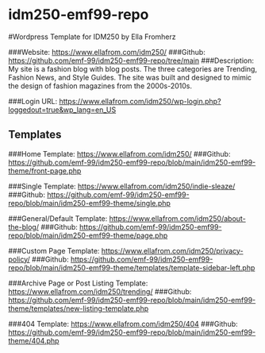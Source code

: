 # idm250-emf99-repo
#Wordpress Template for IDM250 by Ella Fromherz

###Website:  https://www.ellafrom.com/idm250/
###Github: https://github.com/emf-99/idm250-emf99-repo/tree/main
###Description: My site is a fashion blog with blog posts.  The three categories are Trending, Fashion News, and Style Guides.  The site was built and designed to mimic the design of fashion magazines from the 2000s-2010s.

###Login URL: https://www.ellafrom.com/idm250/wp-login.php?loggedout=true&wp_lang=en_US

## Templates

###Home Template: https://www.ellafrom.com/idm250/
###Github: https://github.com/emf-99/idm250-emf99-repo/blob/main/idm250-emf99-theme/front-page.php

###Single Template: https://www.ellafrom.com/idm250/indie-sleaze/
###Github: https://github.com/emf-99/idm250-emf99-repo/blob/main/idm250-emf99-theme/single.php

###General/Default Template: https://www.ellafrom.com/idm250/about-the-blog/
###Github: https://github.com/emf-99/idm250-emf99-repo/blob/main/idm250-emf99-theme/page.php

###Custom Page Template: https://www.ellafrom.com/idm250/privacy-policy/
###Github: https://github.com/emf-99/idm250-emf99-repo/blob/main/idm250-emf99-theme/templates/template-sidebar-left.php

###Archive Page or Post Listing Template: https://www.ellafrom.com/idm250/trending/
###Github: https://github.com/emf-99/idm250-emf99-repo/blob/main/idm250-emf99-theme/templates/new-listing-template.php

###404 Template: https://www.ellafrom.com/idm250/404
###Github: https://github.com/emf-99/idm250-emf99-repo/blob/main/idm250-emf99-theme/404.php

